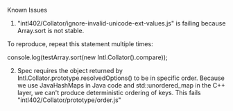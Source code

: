 Known Issues

1. "intl402/Collator/ignore-invalid-unicode-ext-values.js" is failing because Array.sort is not stable.

To reproduce, repeat this statement multiple times:

console.log(testArray.sort(new Intl.Collator().compare));

2. Spec requires the object returned by Intl.Collator.prototype.resolvedOptions() to be in specific order. Because we use JavaHashMaps in Java code and std::unordered_map in the C++ layer, we can't produce deterministic ordering of keys. This fails "intl402/Collator/prototype/order.js"
